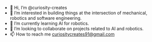 - 👋 Hi, I’m @curiosity-creates
- 👀 I’m interested in building things at the intersection of mechanical, robotics and software engineering.
- 🌱 I’m currently learning AI for robotics.
- 💞️ I’m looking to collaborate on projects related to AI and robotics.
- 📫 How to reach me curiositycreates91@gmail.com
